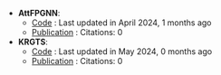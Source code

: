 - **AttFPGNN**: 
	- [Code](https://github.com/sanomics-lab/AttFPGNN-MAML) : Last updated in April 2024, 1 months ago
	- [Publication](https://doi.org/10.1021/acsomega.4c02147) : Citations: 0
- **KRGTS**: 
	- [Code](https://github.com/Vencent-Won/KRGTS-public) : Last updated in May 2024, 0 months ago
	- [Publication](https://doi.org/10.48550/arXiv.2405.15544) : Citations: 0
